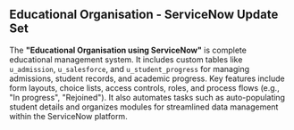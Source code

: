 ## Educational Organisation - ServiceNow Update Set

The **"Educational Organisation using ServiceNow"** is complete educational management system. It includes custom tables like `u_admission`, `u_salesforce`, and `u_student_progress` for managing admissions, student records, and academic progress. Key features include form layouts, choice lists, access controls, roles, and process flows (e.g., "In progress", "Rejoined"). It also automates tasks such as auto-populating student details and organizes modules for streamlined data management within the ServiceNow platform.
